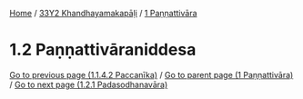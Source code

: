 
[Home](/) / [33Y2 Khandhayamakapāḷi](../../33Y2.md) / [1 Paṇṇattivāra](../1.md)

# 1.2 Paṇṇattivāraniddesa


[Go to previous page (1.1.4.2 Paccanīka)](1.1/1.1.4/1.1.4.2.md) / [Go to parent page (1 Paṇṇattivāra)](../1.md) / [Go to next page (1.2.1 Padasodhanavāra)](1.2/1.2.1.md)


